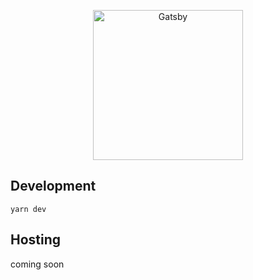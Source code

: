 <p align="center">
  <a href="https://mashroom.dev">
    <img alt="Gatsby" src="https://i2.wp.com/www.mushroom-blog.com/wp-content/uploads/2021/04/blog_header-e1617637760731.png?fit=480%2C160&ssl=1" width="240" />
  </a>
</p>
<!-- <h1 align="center"></h1> -->

## Development

```shell
yarn dev
```

## Hosting

coming soon
